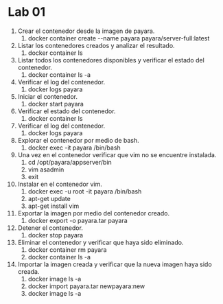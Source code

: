 # Lab 01

1. Crear el contenedor desde la imagen de payara.
   1. docker container create --name payara payara/server-full:latest
2. Listar los contenedores creados y analizar el resultado. 
   1. docker container ls
3. Listar todos los contenedores disponibles y verificar el estado del contenedor.
   1. docker container ls -a 
4. Verificar el log del contenedor.
   1. docker logs payara
5. Iniciar el contenedor.
   1. docker start payara
6. Verificar el estado del contenedor. 
   1. docker container ls
7. Verificar el log del contenedor. 
   1. docker logs payara
8. Explorar el contenedor por medio de bash.
   1. docker exec -it payara /bin/bash
9. Una vez en el contenedor verificar que vim no se encuentre instalada.
   1.  cd /opt/payara/appserver/bin
   2.  vim asadmin
   3.  exit
10. Instalar en el contenedor vim.
    1.  docker exec -u root -it payara /bin/bash
    2.  apt-get update
    3.  apt-get install vim
11. Exportar la imagen por medio del contenedor creado.
    1.  docker export -o payara.tar payara
12. Detener el contenedor.
    1.  docker stop payara
13. Eliminar el contenedor y verificar que haya sido eliminado.
    1.  docker container rm payara
    2.  docker container ls -a 
14. Importar la imagen creada y verificar que la nueva imagen haya sido creada.
    1.  docker image ls -a 
    2.  docker import payara.tar newpayara:new
    3.  docker image ls -a
